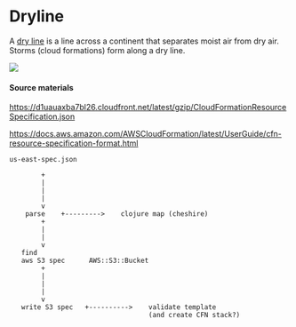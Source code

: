 # Dryline
A [dry line](https://en.wikipedia.org/wiki/Dry_line) is a line across a continent that separates moist air from dry air. Storms (cloud formations) form along a dry line.

![](https://s-media-cache-ak0.pinimg.com/originals/6e/b2/c0/6eb2c06bf5a5cf0d4412de6a3fe0d72a.jpg)

#### Source materials

https://d1uauaxba7bl26.cloudfront.net/latest/gzip/CloudFormationResourceSpecification.json

https://docs.aws.amazon.com/AWSCloudFormation/latest/UserGuide/cfn-resource-specification-format.html


```
us-east-spec.json

        +
        |
        |
        |
        v
    parse    +--------->    clojure map (cheshire)
        +
        |
        |
        v
   find
   aws S3 spec      AWS::S3::Bucket
        +
        |
        |
        |
        v
   write S3 spec   +---------->    validate template
                                   (and create CFN stack?)
```
